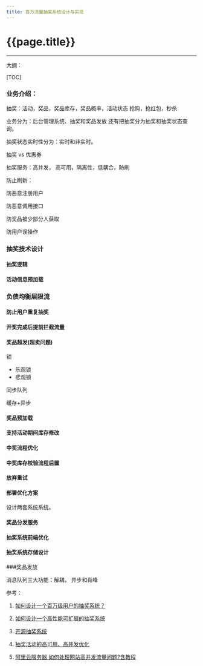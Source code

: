 ```yaml
---
title: 百万流量抽奖系统设计与实现
---
```




# {{page.title}}

------

大纲：

[TOC]

### 业务介绍： 

抽奖：活动，奖品，奖品库存，奖品概率，活动状态
抢购，抢红包，秒杀


业务分为：后台管理系统、抽奖和奖品发放
还有把抽奖分为抽奖和抽奖状态查询。 

抽奖状态实时性分为：实时和非实时。

抽奖 vs 优惠券



抽奖服务：高并发， 高可用，隔离性，低耦合，防刷

防止刷新：

防恶意注册用户

防恶意调用接口

防奖品被少部分人获取

防用户误操作



### 抽奖技术设计

#### 抽奖逻辑
#### 活动信息预加载

### 负债均衡层限流
#### 防止用户重复抽奖

#### 开奖完成后提前拦截流量

#### 奖品超发(超卖问题)

锁

- 乐观锁
- 悲观锁

同步队列

缓存+异步



#### 奖品预加载

#### 支持活动期间库存修改



#### 中奖流程优化

#### 中奖库存校验流程后置

#### 放弃重试



#### 部署优化方案

设计两套系统系统。







#### 奖品分发服务

#### 抽奖系统前端优化





#### 抽奖系统存储设计

###奖品发放

消息队列三大功能：解耦， 异步和肖峰









参考：
1. [如何设计一个百万级用户的抽奖系统？](https://juejin.im/post/5ce3f003f265da1bbd4b4946)

2. [如何设计一个高性能可扩展的抽奖系统](http://www.bugjc.com/blog/如何设计一个高性能可扩展的抽奖系统/)

3. [开源抽奖系统](https://cloud.tencent.com/developer/article/1386143)

4. [抽奖活动的高可用、高并发优化](https://yq.aliyun.com/articles/592271)

5. [阿里云服务器 如何处理网站高并发流量问题?含教程](https://yq.aliyun.com/articles/696140?spm=a2c4e.11153940.0.0.177f334870iYuo&source=5176.11533457&userCode=ffsbbyn0)
